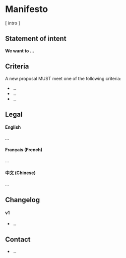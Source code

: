 # Manifesto

[ intro ]

## Statement of intent

**We want to ...**

## Criteria

A new proposal MUST meet one of the following criteria:

- ...
- ...
- ...

## Legal

#### English

...

#### Français (French)

...

#### 中文 (Chinese)

...

## Changelog

#### v1

- ...

## Contact

- ...
